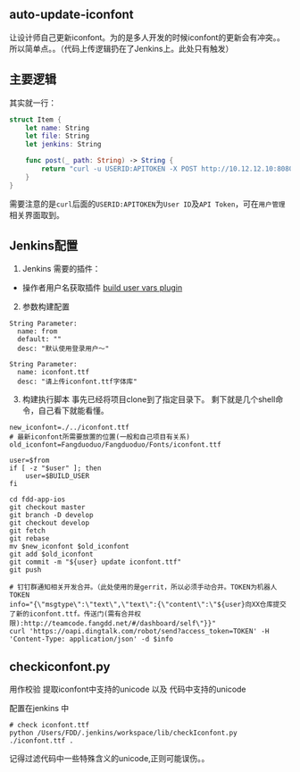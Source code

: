 ## auto-update-iconfont

让设计师自己更新iconfont。为的是多人开发的时候iconfont的更新会有冲突。。所以简单点。。（代码上传逻辑扔在了Jenkins上。此处只有触发）

## 主要逻辑

其实就一行：

```swift
struct Item {
    let name: String
    let file: String
    let jenkins: String

    func post(_ path: String) -> String {
        return "curl -u USERID:APITOKEN -X POST http://10.12.12.10:8080/job/\(jenkins)/build  --form file0=@\(path) --form json='{\"parameter\": [{\"name\":\"\(file)\", \"file\":\"file0\"},{\"name\":\"from\", \"value\":\"\(NSUserName())\"}]}'"
    }
}
```

需要注意的是`curl`后面的`USERID:APITOKEN`为`User ID`及`API Token`，可在`用户管理`相关界面取到。

## Jenkins配置

1. Jenkins 需要的插件：
  - 操作者用户名获取插件 [build user vars plugin](https://wiki.jenkins.io/display/JENKINS/Build+User+Vars+Plugin)

2. 参数构建配置
```
String Parameter:
  name: from
  default: ""
  desc: "默认使用登录用户～"

String Parameter:
  name: iconfont.ttf
  desc: "请上传iconfont.ttf字体库"
```

3. 构建执行脚本
事先已经将项目clone到了指定目录下。
剩下就是几个shell命令，自己看下就能看懂。
```shell
new_iconfont=./../iconfont.ttf
# 最新iconfont所需要放置的位置(一般和自己项目有关系)
old_iconfont=Fangduoduo/Fangduoduo/Fonts/iconfont.ttf

user=$from
if [ -z "$user" ]; then 
    user=$BUILD_USER
fi

cd fdd-app-ios
git checkout master
git branch -D develop
git checkout develop
git fetch 
git rebase
mv $new_iconfont $old_iconfont
git add $old_iconfont
git commit -m "${user} update iconfont.ttf"
git push

# 钉钉群通知相关开发合并。（此处使用的是gerrit，所以必须手动合并。TOKEN为机器人TOKEN
info="{\"msgtype\":\"text\",\"text\":{\"content\":\"${user}向XX仓库提交了新的iconfont.ttf。传送门(需有合并权限):http://teamcode.fangdd.net/#/dashboard/self\"}}"
curl 'https://oapi.dingtalk.com/robot/send?access_token=TOKEN' -H 'Content-Type: application/json' -d $info

```

## checkiconfont.py

用作校验 提取iconfont中支持的unicode 以及 代码中支持的unicode 

配置在jenkins 中

```shell
# check iconfont.ttf
python /Users/FDD/.jenkins/workspace/lib/checkIconfont.py ./iconfont.ttf .
```

记得过滤代码中一些特殊含义的unicode,正则可能误伤。。
